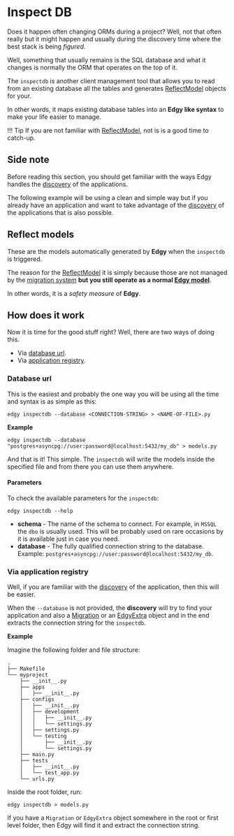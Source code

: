 # Inspect DB

Does it happen often changing ORMs during a project? Well, not that often really but it might
happen and usually during the discovery time where the best stack is being *figured*.

Well, something that usually remains is the SQL database and what it changes is normally the ORM
that operates on the top of it.

The `inspectdb` is another client management tool that allows you to read from an existing database
all the tables and generates [ReflectModel](./reflection.md) objects for your.

In other words, it maps existing database tables into an **Edgy like syntax** to make your life
easier to manage.

!!! Tip
    If you are not familiar with [ReflectModel](./reflection.md), not is is a good time to catch-up.

## Side note

Before reading this section, you should get familiar with the ways Edgy handles the [discovery](./migrations/discovery.md#auto-discovery) of the applications.

The following example will be using a clean and simple way but if you already have an application
and want to take advantage of the [discovery](./migrations/discovery.md#auto-discovery) of the applications
that is also possible.

## Reflect models

These are the models automatically generated by **Edgy** when the `inspectdb` is triggered.

The reason for the [ReflectModel](./reflection.md) it is simply because those are not managed by
the [migration system](./migrations/migrations.md) **but you still operate as a normal [Edgy model](./models.md)**.

In other words, it is a *safety measure* of **Edgy**.

## How does it work

Now it is time for the good stuff right? Well, there are two ways of doing this.

* Via [database url](#database-url).
* Via [application registry](#via-application-registry).

### Database url

This is the easiest and probably the one way you will be using all the time and syntax is as simple as this:

```shell
edgy inspectdb --database <CONNECTION-STRING> > <NAME-OF-FILE>.py
```

**Example**

```shell
edgy inspectdb --database "postgres+asyncpg://user:password@localhost:5432/my_db" > models.py
```

And that is it! This simple. The `inspectdb` will write the models inside the specified file and
from there you can use them anywhere.

#### Parameters

To check the available parameters for the `inspectdb`:

```shell
edgy inspectdb --help
```

* **schema** - The name of the schema to connect. For example, in `MSSQL` the `dbo` is usually used.
This will be probably used on rare occasions by it is available just in case you need.
* **database** - The fully qualified connection string to the database. Example:
`postgres+asyncpg://user:password@localhost:5432/my_db`.

### Via application registry

Well, if you are familiar with the [discovery](./migrations/discovery.md#auto-discovery) of the
application, then this will be easier.

When the `--database` is not provided, the **discovery**  will try to find your application and also
a [Migration](./migrations/migrations.md#migration) or an [EdgyExtra](./extras.md#edgyextra) object
and in the end extracts the connection string for the `inspectdb`.

**Example**

Imagine the following folder and file structure:

```shell hl_lines="16" title="myproject"
.
├── Makefile
└── myproject
    ├── __init__.py
    ├── apps
    │   ├── __init__.py
    ├── configs
    │   ├── __init__.py
    │   ├── development
    │   │   ├── __init__.py
    │   │   └── settings.py
    │   ├── settings.py
    │   └── testing
    │       ├── __init__.py
    │       └── settings.py
    ├── main.py
    ├── tests
    │   ├── __init__.py
    │   └── test_app.py
    └── urls.py
```

Inside the root folder, run:

```shell
edgy inspectdb > models.py
```

If you have a `Migration` or `EdgyExtra` object somewhere in the root or first level folder, then
Edgy will find it and extract the connection string.
